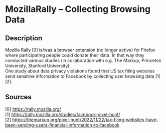 # MozillaRally – Collecting Browsing Data

## Description

Mozilla Rally [0] is/was a browser extension (no longer active) for Firefox where participating people could donate their data. In that way they conducted various studies (in collaboration with e.g. The Markup, Princeton University, Stanford University).   
One study about data privacy violations found that US tax filing websites send sensitive information to Facebook by collecting user browsing data [1] [2].    

## Sources

[0] https://rally.mozilla.org/   
[1] https://rally.mozilla.org/studies/facebook-pixel-hunt/   
[2] https://themarkup.org/pixel-hunt/2022/11/22/tax-filing-websites-have-been-sending-users-financial-information-to-facebook   